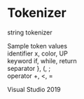 # Tokenizer

string tokenizer

Sample token values<br>
identifier	          x, color, UP<br>
keyword	               if, while, return<br>
separator	             }, (, ;<br>
operator	            +, <, =<br>

Visual Studio 2019
